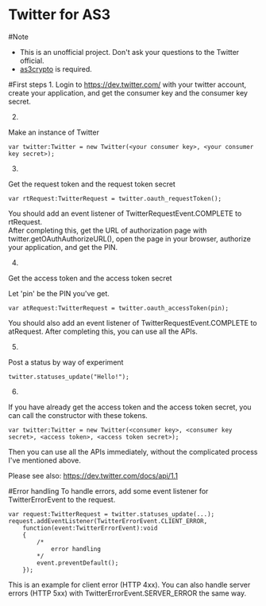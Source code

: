 Twitter for AS3
===============

#Note
* This is an unofficial project. Don't ask your questions to the Twitter official.
* [as3crypto](http://code.google.com/p/as3crypto/) is required.

#First steps
1.
Login to https://dev.twitter.com/ with your twitter account, create your application, and get the consumer key and the consumer key secret.

2.
Make an instance of Twitter

    var twitter:Twitter = new Twitter(<your consumer key>, <your consumer key secret>);

3.
Get the request token and the request token secret

    var rtRequest:TwitterRequest = twitter.oauth_requestToken();

You should add an event listener of TwitterRequestEvent.COMPLETE to rtRequest.  
After completing this, get the URL of authorization page with twitter.getOAuthAuthorizeURL(),
open the page in your browser, authorize your application, and get the PIN.

4.
Get the access token and the access token secret

Let 'pin' be the PIN you've get.

    var atRequest:TwitterRequest = twitter.oauth_accessToken(pin);

You should also add an event listener of TwitterRequestEvent.COMPLETE to atRequest. 
After completing this, you can use all the APIs.

5.
Post a status by way of experiment

    twitter.statuses_update("Hello!");

6.
If you have already get the access token and the access token secret, you can call the constructor with these tokens.
  
    var twitter:Twitter = new Twitter(<consumer key>, <consumer key secret>, <access token>, <access token secret>);

Then you can use all the APIs immediately, without the complicated process I've mentioned above.

Please see also: https://dev.twitter.com/docs/api/1.1


#Error handling
To handle errors, add some event listener for TwitterErrorEvent to the request.

	var request:TwitterRequest = twitter.statuses_update(...);
	request.addEventListener(TwitterErrorEvent.CLIENT_ERROR,
		function(event:TwitterErrorEvent):void
		{
			/*
				error handling
			*/
			event.preventDefault();
		});

This is an example for client error (HTTP 4xx).
You can also handle server errors (HTTP 5xx) with TwitterErrorEvent.SERVER_ERROR the same way.
